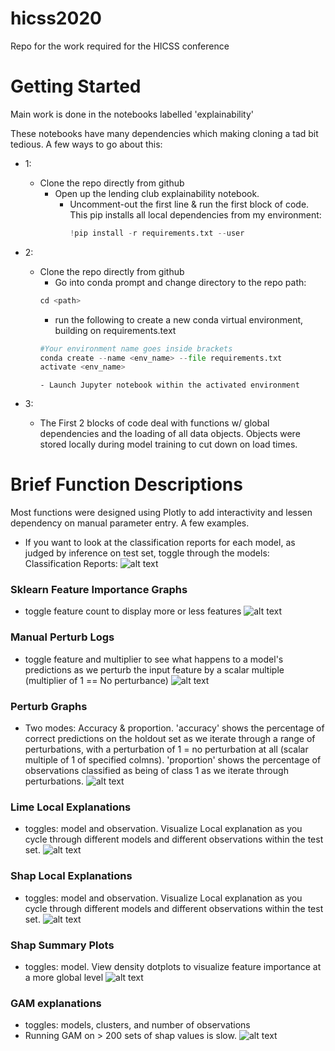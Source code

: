 # hicss2020
Repo for the work required for the HICSS conference

# Getting Started
Main work is done in the notebooks labelled 'explainability'

These notebooks have many dependencies which making cloning a tad bit tedious.
A few ways to go about this:
- 1:
  - Clone the repo directly from github
    - Open up the lending club explainability notebook.
      - Uncomment-out the first line & run the first block of code. This pip installs all local dependencies from my environment:
        ```python
        !pip install -r requirements.txt --user
        ```

- 2:
  - Clone the repo directly from github
    - Go into conda prompt and change directory to the repo path:
    ```python
    cd <path>
    ```
      - run the following to create a new conda virtual environment, building on requirements.text
      ```python
      #Your environment name goes inside brackets
      conda create --name <env_name> --file requirements.txt
      activate <env_name>
      ```
        - Launch Jupyter notebook within the activated environment
 - 3:
   - The First 2 blocks of code deal with functions w/ global dependencies and the loading of all data objects.
    Objects were stored locally during model training to cut down on load times.

# Brief Function Descriptions
Most functions were designed using Plotly to add interactivity and lessen dependency on manual parameter entry.
A few examples.
- If you want to look at the classification reports for each model, as judged by inference on test set, toggle through the models:
Classification Reports:
![alt text](https://github.com/drcastillo/hicss2020/blob/master/images/classreport_jpg.PNG "Logo Title Text 1")

### Sklearn Feature Importance Graphs
  - toggle feature count to display more or less features
  ![alt text](https://github.com/drcastillo/hicss2020/blob/master/images/sklearnfeatimp_jpg.PNG "Logo Title Text 1")

### Manual Perturb Logs
  - toggle feature and multiplier to see what happens to a model's predictions as we perturb the input feature by a scalar multiple (multiplier of 1 == No perturbance)
  ![alt text](https://github.com/drcastillo/hicss2020/blob/master/images/Manual_perturb.jpg")

### Perturb Graphs
  - Two modes: Accuracy & proportion.
    'accuracy' shows the percentage of correct predictions on the holdout set as we iterate through a range of perturbations,
    with a perturbation of 1 = no perturbation at all (scalar multiple of 1 of specified colmns).
    'proportion' shows the percentage of observations classified as being of class 1 as we iterate through perturbations.
  ![alt text](https://github.com/drcastillo/hicss2020/blob/master/images/pert_graph_2.jpg "Logo Title Text 1")  

### Lime Local Explanations
  - toggles: model and observation. Visualize Local explanation as you cycle through different models and different observations within the test set.
  ![alt text](https://github.com/drcastillo/hicss2020/blob/master/images/lime_local.jpg "Logo Title Text 1")  

### Shap Local Explanations
  - toggles: model and observation. Visualize Local explanation as you cycle through different models and different observations within the test set.
  ![alt text](https://github.com/drcastillo/hicss2020/blob/master/images/shap_local.jpg "Logo Title Text 1")  

### Shap Summary Plots
  - toggles: model. View density dotplots to visualize feature importance at a more global level
  ![alt text](https://github.com/drcastillo/hicss2020/blob/master/images/shap_summary.jpg "Logo Title Text 1")  

### GAM explanations
  - toggles: models, clusters, and number of observations
  - Running GAM on > 200 sets of shap values is slow.
  ![alt text](https://github.com/drcastillo/hicss2020/blob/master/images/gam_jpg.PNG "Logo Title Text 1")  
